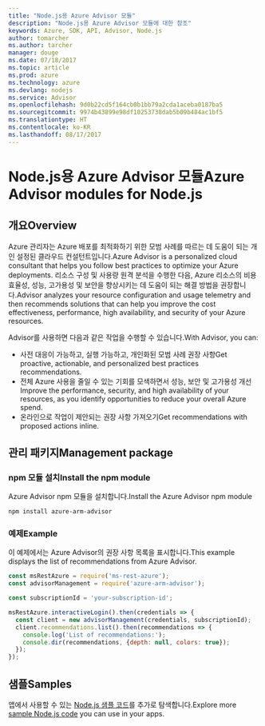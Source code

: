 ```yaml
---
title: "Node.js용 Azure Advisor 모듈"
description: "Node.js용 Azure Advisor 모듈에 대한 참조"
keywords: Azure, SDK, API, Advisor, Node.js
author: tomarcher
ms.author: tarcher
manager: douge
ms.date: 07/18/2017
ms.topic: article
ms.prod: azure
ms.technology: azure
ms.devlang: nodejs
ms.service: Advisor
ms.openlocfilehash: 9d0b22cd5f164cb0b1bb79a2cda1aceba0187ba5
ms.sourcegitcommit: 9974b43899e98df10253738dab5b09b484ac1bf5
ms.translationtype: HT
ms.contentlocale: ko-KR
ms.lasthandoff: 08/17/2017
---
```

# <a name="azure-advisor-modules-for-nodejs"></a><span data-ttu-id="31bca-104">Node.js용 Azure Advisor 모듈</span><span class="sxs-lookup"><span data-stu-id="31bca-104">Azure Advisor modules for Node.js</span></span>

## <a name="overview"></a><span data-ttu-id="31bca-105">개요</span><span class="sxs-lookup"><span data-stu-id="31bca-105">Overview</span></span>

<span data-ttu-id="31bca-106">Azure 관리자는 Azure 배포를 최적화하기 위한 모범 사례를 따르는 데 도움이 되는 개인 설정된 클라우드 컨설턴트입니다.</span><span class="sxs-lookup"><span data-stu-id="31bca-106">Azure Advisor is a personalized cloud consultant that helps you follow best practices to optimize your Azure deployments.</span></span> <span data-ttu-id="31bca-107">리소스 구성 및 사용량 원격 분석을 수행한 다음, Azure 리소스의 비용 효율성, 성능, 고가용성 및 보안을 향상시키는 데 도움이 되는 해결 방법을 권장합니다.</span><span class="sxs-lookup"><span data-stu-id="31bca-107">Advisor analyzes your resource configuration and usage telemetry and then recommends solutions that can help you improve the cost effectiveness, performance, high availability, and security of your Azure resources.</span></span>

<span data-ttu-id="31bca-108">Advisor를 사용하면 다음과 같은 작업을 수행할 수 있습니다.</span><span class="sxs-lookup"><span data-stu-id="31bca-108">With Advisor, you can:</span></span>
- <span data-ttu-id="31bca-109">사전 대응이 가능하고, 실행 가능하고, 개인화된 모범 사례 권장 사항</span><span class="sxs-lookup"><span data-stu-id="31bca-109">Get proactive, actionable, and personalized best practices recommendations.</span></span>
- <span data-ttu-id="31bca-110">전체 Azure 사용을 줄일 수 있는 기회를 모색하면서 성능, 보안 및 고가용성 개선</span><span class="sxs-lookup"><span data-stu-id="31bca-110">Improve the performance, security, and high availability of your resources, as you identify opportunities to reduce your overall Azure spend.</span></span>
- <span data-ttu-id="31bca-111">온라인으로 작업이 제안되는 권장 사항 가져오기</span><span class="sxs-lookup"><span data-stu-id="31bca-111">Get recommendations with proposed actions inline.</span></span>

## <a name="management-package"></a><span data-ttu-id="31bca-112">관리 패키지</span><span class="sxs-lookup"><span data-stu-id="31bca-112">Management package</span></span>

### <a name="install-the-npm-module"></a><span data-ttu-id="31bca-113">npm 모듈 설치</span><span class="sxs-lookup"><span data-stu-id="31bca-113">Install the npm module</span></span>

<span data-ttu-id="31bca-114">Azure Advisor npm 모듈을 설치합니다.</span><span class="sxs-lookup"><span data-stu-id="31bca-114">Install the Azure Advisor npm module</span></span>

```bash
npm install azure-arm-advisor
```

### <a name="example"></a><span data-ttu-id="31bca-115">예제</span><span class="sxs-lookup"><span data-stu-id="31bca-115">Example</span></span>

<span data-ttu-id="31bca-116">이 예제에서는 Azure Advisor의 권장 사항 목록을 표시합니다.</span><span class="sxs-lookup"><span data-stu-id="31bca-116">This example displays the list of recommendations from Azure Advisor.</span></span>

```javascript
const msRestAzure = require('ms-rest-azure');
const advisorManagement = require('azure-arm-advisor');

const subscriptionId = 'your-subscription-id';

msRestAzure.interactiveLogin().then(credentials => {
  const client = new advisorManagement(credentials, subscriptionId);
  client.recommendations.list().then(recommendations => {
    console.log('List of recommendations:');
    console.dir(recommendations, {depth: null, colors: true});
  });
});
```

## <a name="samples"></a><span data-ttu-id="31bca-117">샘플</span><span class="sxs-lookup"><span data-stu-id="31bca-117">Samples</span></span>

<span data-ttu-id="31bca-118">앱에서 사용할 수 있는 [Node.js 샘플 코드](https://azure.microsoft.com/resources/samples/?platform=nodejs)를 추가로 탐색합니다.</span><span class="sxs-lookup"><span data-stu-id="31bca-118">Explore more [sample Node.js code](https://azure.microsoft.com/resources/samples/?platform=nodejs) you can use in your apps.</span></span>

